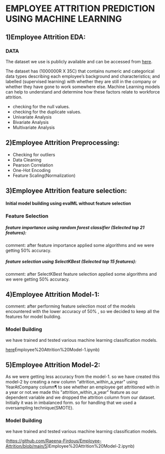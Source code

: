 # EMPLOYEE ATTRITION PREDICTION USING MACHINE LEARNING

## 1)Employee Attrition EDA:

### DATA

The dataset we use is publicly available and can be accessed from [here](https://excelbianalytics.com/wp/downloads-21-sample-csv-files-data-sets-for-testing-till-5-million-records-hr-analytics-for-attrition/).

The dataset has (1000000R X 35C) that contains numeric and categorical data types describing each employee’s background and characteristics; and labelled (supervised learning) with whether they are still in the company or whether they have gone to work somewhere else. Machine Learning models can help to understand and determine how these factors relate to workforce attrition.
 
* checking for the null values.
* checking for the duplicate values.
* Univariate Analysis
* Bivariate Analysis
* Multivariate Analysis


## 2)Employee Attrition Preprocessing:
* Checking for outliers
* Data Cleaning
* Pearson Correlation
* One-Hot Encoding
* Feature Scaling(Normalization)

## 3)Employee Attrition feature selection:

#### Initial model building using evalML without feature selection
### Feature Selection
##### feature importance using random forest classifier (Selected top 21 features):
comment: after feature importance applied some algorithms and we were getting 50% accuracy.
##### feature selection using SelectKBest (Selected top 15 features):
comment: after SelectKBest feature selection applied some algorithms and we were getting 50% accuracy.

## 4)Employee Attrition Model-1:

comment: after performing feature selection most of the models encountered with the lower accuracy of 50% , so we decided to keep all the features for model building.
### Model Building
we have trained and tested various machine learning classification models.

[here](https://github.com/Raeena-Firdous/Employee-Attrition/blob/main/4)Employee%20Attrition%20Model-1.ipynb)

## 5)Employee Attrition Model-2:

As we were getting less accuracy from the model-1. so we have created this model-2 by creating a new column "attrition_within_a_year" using YearAtCompany column¶
to see whether an employee get attritioned with in a year or not.we made this "attrition_within_a_year" feature as our dependent variable and we dropped the attrition column from our dataset. 
Initially it was in imbalanced form. so for handling that we used a oversampling technique(SMOTE).
### Model Building
we have trained and tested various machine learning classification models.

(https://github.com/Raeena-Firdous/Employee-Attrition/blob/main/5)Employee%20Attrition%20Model-2.ipynb)

